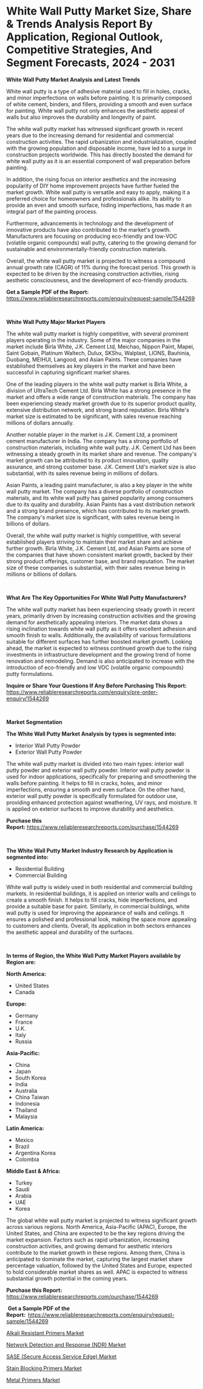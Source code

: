 <p><h1>White Wall Putty Market Size, Share & Trends Analysis Report By Application, Regional Outlook, Competitive Strategies, And Segment Forecasts, 2024 - 2031</h1></p><p><strong>White Wall Putty Market Analysis and Latest Trends</strong></p>
<p><p>White wall putty is a type of adhesive material used to fill in holes, cracks, and minor imperfections on walls before painting. It is primarily composed of white cement, binders, and fillers, providing a smooth and even surface for painting. White wall putty not only enhances the aesthetic appeal of walls but also improves the durability and longevity of paint.</p><p>The white wall putty market has witnessed significant growth in recent years due to the increasing demand for residential and commercial construction activities. The rapid urbanization and industrialization, coupled with the growing population and disposable income, have led to a surge in construction projects worldwide. This has directly boosted the demand for white wall putty as it is an essential component of wall preparation before painting.</p><p>In addition, the rising focus on interior aesthetics and the increasing popularity of DIY home improvement projects have further fueled the market growth. White wall putty is versatile and easy to apply, making it a preferred choice for homeowners and professionals alike. Its ability to provide an even and smooth surface, hiding imperfections, has made it an integral part of the painting process.</p><p>Furthermore, advancements in technology and the development of innovative products have also contributed to the market's growth. Manufacturers are focusing on producing eco-friendly and low-VOC (volatile organic compounds) wall putty, catering to the growing demand for sustainable and environmentally-friendly construction materials.</p><p>Overall, the white wall putty market is projected to witness a compound annual growth rate (CAGR) of 11% during the forecast period. This growth is expected to be driven by the increasing construction activities, rising aesthetic consciousness, and the development of eco-friendly products.</p></p>
<p><strong>Get a Sample PDF of the Report:&nbsp;</strong> <a href="https://www.reliableresearchreports.com/enquiry/request-sample/1544269">https://www.reliableresearchreports.com/enquiry/request-sample/1544269</a></p>
<p>&nbsp;</p>
<p><strong>White Wall Putty Major Market Players</strong></p>
<p><p>The white wall putty market is highly competitive, with several prominent players operating in the industry. Some of the major companies in the market include Birla White, J.K. Cement Ltd, Meichao, Nippon Paint, Mapei, Saint Gobain, Platinum Waltech, Dulux, SKShu, Walplast, LIONS, Bauhinia, Duobang, MEIHUI, Langood, and Asian Paints. These companies have established themselves as key players in the market and have been successful in capturing significant market shares.</p><p>One of the leading players in the white wall putty market is Birla White, a division of UltraTech Cement Ltd. Birla White has a strong presence in the market and offers a wide range of construction materials. The company has been experiencing steady market growth due to its superior product quality, extensive distribution network, and strong brand reputation. Birla White's market size is estimated to be significant, with sales revenue reaching millions of dollars annually.</p><p>Another notable player in the market is J.K. Cement Ltd, a prominent cement manufacturer in India. The company has a strong portfolio of construction materials, including white wall putty. J.K. Cement Ltd has been witnessing a steady growth in its market share and revenue. The company's market growth can be attributed to its product innovation, quality assurance, and strong customer base. J.K. Cement Ltd's market size is also substantial, with its sales revenue being in millions of dollars.</p><p>Asian Paints, a leading paint manufacturer, is also a key player in the white wall putty market. The company has a diverse portfolio of construction materials, and its white wall putty has gained popularity among consumers due to its quality and durability. Asian Paints has a vast distribution network and a strong brand presence, which has contributed to its market growth. The company's market size is significant, with sales revenue being in billions of dollars.</p><p>Overall, the white wall putty market is highly competitive, with several established players striving to maintain their market share and achieve further growth. Birla White, J.K. Cement Ltd, and Asian Paints are some of the companies that have shown consistent market growth, backed by their strong product offerings, customer base, and brand reputation. The market size of these companies is substantial, with their sales revenue being in millions or billions of dollars.</p></p>
<p>&nbsp;</p>
<p><strong>What Are The Key Opportunities For White Wall Putty Manufacturers?</strong></p>
<p><p>The white wall putty market has been experiencing steady growth in recent years, primarily driven by increasing construction activities and the growing demand for aesthetically appealing interiors. The market data shows a rising inclination towards white wall putty as it offers excellent adhesion and smooth finish to walls. Additionally, the availability of various formulations suitable for different surfaces has further boosted market growth. Looking ahead, the market is expected to witness continued growth due to the rising investments in infrastructure development and the growing trend of home renovation and remodeling. Demand is also anticipated to increase with the introduction of eco-friendly and low VOC (volatile organic compounds) putty formulations.</p></p>
<p><strong>Inquire or Share Your Questions If Any Before Purchasing This Report:</strong> <a href="https://www.reliableresearchreports.com/enquiry/pre-order-enquiry/1544269">https://www.reliableresearchreports.com/enquiry/pre-order-enquiry/1544269</a></p>
<p>&nbsp;</p>
<p><strong>Market Segmentation</strong></p>
<p><strong>The White Wall Putty Market Analysis by types is segmented into:</strong></p>
<p><ul><li>Interior Wall Putty Powder</li><li>Exterior Wall Putty Powder</li></ul></p>
<p><p>The white wall putty market is divided into two main types: interior wall putty powder and exterior wall putty powder. Interior wall putty powder is used for indoor applications, specifically for preparing and smoothening the walls before painting. It helps to fill in cracks, holes, and minor imperfections, ensuring a smooth and even surface. On the other hand, exterior wall putty powder is specifically formulated for outdoor use, providing enhanced protection against weathering, UV rays, and moisture. It is applied on exterior surfaces to improve durability and aesthetics.</p></p>
<p><strong>Purchase this Report:&nbsp;</strong><a href="https://www.reliableresearchreports.com/purchase/1544269">https://www.reliableresearchreports.com/purchase/1544269</a></p>
<p>&nbsp;</p>
<p><strong>The White Wall Putty Market Industry Research by Application is segmented into:</strong></p>
<p><ul><li>Residential Building</li><li>Commercial Building</li></ul></p>
<p><p>White wall putty is widely used in both residential and commercial building markets. In residential buildings, it is applied on interior walls and ceilings to create a smooth finish. It helps to fill cracks, hide imperfections, and provide a suitable base for paint. Similarly, in commercial buildings, white wall putty is used for improving the appearance of walls and ceilings. It ensures a polished and professional look, making the space more appealing to customers and clients. Overall, its application in both sectors enhances the aesthetic appeal and durability of the surfaces.</p></p>
<p>&nbsp;</p>
<p><strong>In terms of Region, the White Wall Putty Market Players available by Region are:</strong></p>
<p>
    <p> <strong> North America: </strong>
        <ul>
            <li>United States</li>
            <li>Canada</li>
        </ul>
        </p> 
    <p> <strong> Europe: </strong>
        <ul>
            <li>Germany</li>
            <li>France</li>
            <li>U.K.</li>
            <li>Italy</li>
            <li>Russia</li>
        </ul>
        </p> 
    <p> <strong> Asia-Pacific: </strong>
        <ul>
            <li>China</li>
            <li>Japan</li>
            <li>South Korea</li>
            <li>India</li>
            <li>Australia</li>
            <li>China Taiwan</li>
            <li>Indonesia</li>
            <li>Thailand</li>
            <li>Malaysia</li>
        </ul>
        </p> 
    <p> <strong> Latin America: </strong>
        <ul>
            <li>Mexico</li>
            <li>Brazil</li>
            <li>Argentina Korea</li>
            <li>Colombia</li>
        </ul>
        </p> 
    <p> <strong> Middle East & Africa: </strong>
        <ul>
            <li>Turkey</li>
            <li>Saudi</li>
            <li>Arabia</li>
            <li>UAE</li>
            <li>Korea</li>
        </ul>
    </p>
    </p>
<p><p>The global white wall putty market is projected to witness significant growth across various regions. North America, Asia-Pacific (APAC), Europe, the United States, and China are expected to be the key regions driving the market expansion. Factors such as rapid urbanization, increasing construction activities, and growing demand for aesthetic interiors contribute to the market growth in these regions. Among them, China is anticipated to dominate the market, capturing the largest market share percentage valuation, followed by the United States and Europe, expected to hold considerable market shares as well. APAC is expected to witness substantial growth potential in the coming years.</p></p>
<p><strong>Purchase this Report: </strong><a href="https://www.reliableresearchreports.com/purchase/1544269">https://www.reliableresearchreports.com/purchase/1544269</a></p>
<p>&nbsp;<strong>Get a Sample PDF of the Report:&nbsp;&nbsp;</strong><a href="https://www.reliableresearchreports.com/enquiry/request-sample/1544269">https://www.reliableresearchreports.com/enquiry/request-sample/1544269</a></p>
<p><strong></strong></p>
<p><p><a href="https://medium.com/p/66fbf16354b2/edit">Alkali Resistant Primers Market</a></p><p><a href="https://github.com/dziulagalemab/Market-Research-Report-List-2/blob/main/network-detection-and-response-ndr-market.md">Network Detection and Response (NDR) Market</a></p><p><a href="https://github.com/abbypearson7765/Market-Research-Report-List-2/blob/main/sase-secure-access-service-edge-market.md">SASE (Secure Access Service Edge) Market</a></p><p><a href="https://medium.com/p/de9f704d94a7/edit">Stain Blocking Primers Market</a></p><p><a href="https://medium.com/p/73da9ea55592/edit">Metal Primers Market</a></p></p>